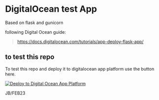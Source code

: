 # DigitalOcean test App

Based on flask and gunicorn

following Digital Ocean guide:
> https://docs.digitalocean.com/tutorials/app-deploy-flask-app/

## to test this repo

To test this repo and deploy it to digitalocean app platform use the button here.

[![Deploy to Digital Ocean App Platform](https://www.deploytodo.com/do-btn-blue.svg)](https://cloud.digitalocean.com/apps/new?repo=https://github.com/jberends/do_app_flasky/tree/main&refcode=69790906da50)


JB/FEB23
